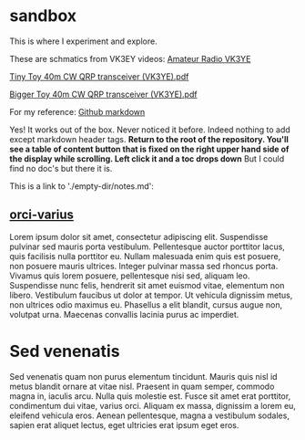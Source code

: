 # sandbox

This is where I experiment and explore.

These are schmatics from VK3EY videos: [Amateur Radio VK3YE](https://www.youtube.com/user/vk3ye/videos)

[Tiny Toy 40m CW QRP transceiver (VK3YE).pdf](https://github.com/cirrussecure/sandbox/blob/2a151365a2b329de045c6e8d988bfe130ccb4aec/Tiny%20Toy%2040m%20CW%20QRP%20transceiver%20(VK3YE).pdf)

[Bigger Toy 40m CW QRP transceiver (VK3YE).pdf](https://github.com/cirrussecure/sandbox/blob/2a151365a2b329de045c6e8d988bfe130ccb4aec/Bigger%20Toy%2040m%20CW%20QRP%20transceiver%20(VK3YE).pdf)

For my reference:
[Github markdown](https://guides.github.com/pdfs/markdown-cheatsheet-online.pdf)


Yes! It works out of the box. Never noticed it before.
Indeed nothing to add except markdown header tags. **Return to the root of the repository. You'll see a table of content button that is fixed on the right upper hand side of the display while scrolling. Left click it and a toc drops down** But I could find no doc's but there it is.

This is a link to './empty-dir/notes.md':
## [orci-varius](https://github.com/cirrussecure/notes/blob/main/empty-dir/notes.md#orci-varius)

Lorem ipsum dolor sit amet, consectetur adipiscing elit. Suspendisse pulvinar sed mauris porta vestibulum. Pellentesque auctor porttitor lacus, quis facilisis nulla porttitor eu. Nullam malesuada enim quis est posuere, non posuere mauris ultrices. Integer pulvinar massa sed rhoncus porta. Vivamus quis lorem posuere, pellentesque nisi sed, aliquam leo. Suspendisse nunc felis, hendrerit sit amet euismod vitae, elementum non libero. Vestibulum faucibus ut dolor at tempor. Ut vehicula dignissim metus, non ultrices odio maximus eu. Phasellus a elit blandit, cursus augue non, volutpat urna. Maecenas convallis lacinia purus ac imperdiet.

# Sed venenatis

Sed venenatis quam non purus elementum tincidunt. Mauris quis nisl id metus blandit ornare at vitae nisl. Praesent in quam semper, commodo magna in, iaculis arcu. Nulla quis molestie est. Fusce sit amet erat porttitor, condimentum dui vitae, varius orci. Aliquam ex massa, dignissim a lorem eu, eleifend vehicula eros. Aenean pellentesque, magna a vestibulum sodales, sapien erat aliquet lectus, eget ultricies erat ipsum eget eros.





